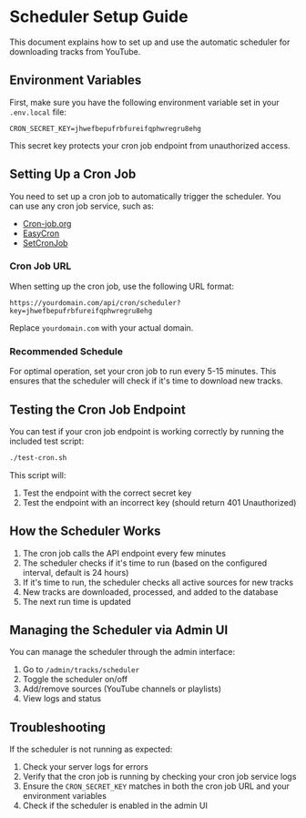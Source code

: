 # Scheduler Setup Guide

This document explains how to set up and use the automatic scheduler for downloading tracks from YouTube.

## Environment Variables

First, make sure you have the following environment variable set in your `.env.local` file:

```
CRON_SECRET_KEY=jhwefbepufrbfureifqphwregru8ehg
```

This secret key protects your cron job endpoint from unauthorized access.

## Setting Up a Cron Job

You need to set up a cron job to automatically trigger the scheduler. You can use any cron job service, such as:

- [Cron-job.org](https://cron-job.org/)
- [EasyCron](https://www.easycron.com/)
- [SetCronJob](https://www.setcronjob.com/)

### Cron Job URL

When setting up the cron job, use the following URL format:

```
https://yourdomain.com/api/cron/scheduler?key=jhwefbepufrbfureifqphwregru8ehg
```

Replace `yourdomain.com` with your actual domain.

### Recommended Schedule

For optimal operation, set your cron job to run every 5-15 minutes. This ensures that the scheduler will check if it's time to download new tracks.

## Testing the Cron Job Endpoint

You can test if your cron job endpoint is working correctly by running the included test script:

```bash
./test-cron.sh
```

This script will:
1. Test the endpoint with the correct secret key
2. Test the endpoint with an incorrect key (should return 401 Unauthorized)

## How the Scheduler Works

1. The cron job calls the API endpoint every few minutes
2. The scheduler checks if it's time to run (based on the configured interval, default is 24 hours)
3. If it's time to run, the scheduler checks all active sources for new tracks
4. New tracks are downloaded, processed, and added to the database
5. The next run time is updated

## Managing the Scheduler via Admin UI

You can manage the scheduler through the admin interface:

1. Go to `/admin/tracks/scheduler`
2. Toggle the scheduler on/off
3. Add/remove sources (YouTube channels or playlists)
4. View logs and status

## Troubleshooting

If the scheduler is not running as expected:

1. Check your server logs for errors
2. Verify that the cron job is running by checking your cron job service logs
3. Ensure the `CRON_SECRET_KEY` matches in both the cron job URL and your environment variables
4. Check if the scheduler is enabled in the admin UI 